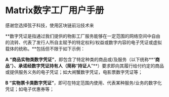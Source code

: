 # Matrix数字工厂用户手册

感谢您选择弦子科技，使用区块链前沿技术来



**数字凭证是指通过我们提供的物影工厂服务能够在一定范围的网络空间中自由的流转、代表了发行人所自主赋予的特定权利/权益或数字内容的电子凭证或虚拟载体的统称。**包括但不限于如下示例：

**A “**商品实物类数字凭证**”**，即包含了特定种类的商品或/及服务（以下统称**“**商品**”**）、承诺经数字凭证持有人（简称**“**持证人**”**）要求即向其履行给付约定的商品或提供服务义务的电子凭证；如大闸蟹数字凭证，电影票数字凭证等；

**B “**实物票卡类数字凭证**”**，即可在特定范围内使用、代表某种服务/业务的数字化凭证；如电子优惠券等；

